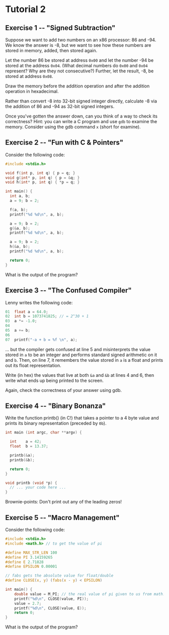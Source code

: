 Tutorial 2
==========


Exercise 1 -- "Signed Subtraction"
-----

Suppose we want to add two numbers on an x86 processor: 86 and -94. We know the answer is -8, but we want to see how these numbers are stored in memory, added, then stored again.

Let the number 86 be stored at address `0x00` and let the number -94 be stored at the address `0x04`. (What decimal numbers do `0x00` and `0x04` represent? Why are they not consecutive?) Further, let the result, -8, be stored at address `0x08`.

Draw the memory before the addition operation and after the addition operation in hexadecimal.

Rather than convert -8 into 32-bit signed integer directly, calculate -8 via the addition of 86 and -94 as 32-bit signed integers.

Once you've gotten the answer down, can you think of a way to check its correctness?
Hint: you can write a C program and use `gdb` to examine the memory.  Consider using the gdb command `x` (short for examine).

Exercise 2 -- "Fun with C & Pointers"
-----

Consider the following code:

```c
#include <stdio.h>

void f(int p, int q) { p = q; }
void g(int* p, int q) { p = &q; }
void h(int* p, int q) { *p = q; }

int main() {
  int a, b;
  a = 9; b = 2;

  f(a, b);
  printf("%d %d\n", a, b);

  a = 9; b = 2;
  g(&a, b);
  printf("%d %d\n", a, b);

  a = 9; b = 2;
  h(&a, b);
  printf("%d %d\n", a, b);

  return 0;
}
```

What is the output of the program?



Exercise 3 -- "The Confused Compiler"
-----


Lenny writes the following code:

```c
01  float a = 64.0;
02  int b = 1073741825; // = 2^30 + 1
03  a *= -1.0;
04  
05  a += b;
06  
07  printf("-a + b = %f \n", a);
```

... but the compiler gets confused at line 5 and misinterprets the value stored in `a` to be an integer and performs standard signed arithmetic on it and `b`. Then, on line 7, it remembers the value stored in `a` is a float and prints out its float representation.

Write (in hex) the values that live at both `&a` and `&b` at lines 4 and 6, then write what ends up being printed to the screen.

Again, check the correctness of your answer using gdb.

Exercise 4 -- "Binary Bonanza"
-----

Write the function printb() (in C!) that takes a pointer to a 4 byte value and prints its binary representation (preceded by `0b`).

```c
int main (int argc, char **argv) {

  int    a = 42;
  float  b = 13.37;

  printb(&a);
  printb(&b);

  return 0;
}

void printb (void *p) {
  // ... your code here ...
}
```

Brownie-points: Don't print out any of the leading zeros!


Exercise 5 -- "Macro Management"
-----

Consider the following code:

```c
#include <stdio.h>
#include <math.h> // to get the value of pi

#define MAX_STR_LEN 100
#define PI 3.14159265
#define E 2.71828
#define EPSILON 0.00001

// fabs gets the absolute value for float/double
#define CLOSE(x, y) (fabs(x - y) < EPSILON)

int main() {
    double value = M_PI; // the real value of pi given to us from math.h
    printf("%d\n", CLOSE(value, PI));
    value = 2.7;
    printf("%d\n", CLOSE(value, E));
    return 0;
}

```

What is the output of the program?
